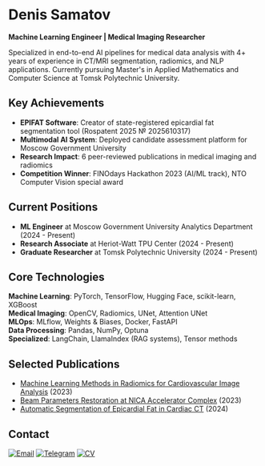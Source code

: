 # Denis Samatov
**Machine Learning Engineer | Medical Imaging Researcher**

Specialized in end-to-end AI pipelines for medical data analysis with 4+ years of experience in CT/MRI segmentation, radiomics, and NLP applications. Currently pursuing Master's in Applied Mathematics and Computer Science at Tomsk Polytechnic University.

## Key Achievements
- **EPIFAT Software**: Creator of state-registered epicardial fat segmentation tool (Rospatent 2025 № 2025610317)
- **Multimodal AI System**: Deployed candidate assessment platform for Moscow Government University
- **Research Impact**: 6 peer-reviewed publications in medical imaging and radiomics
- **Competition Winner**: FINOdays Hackathon 2023 (AI/ML track), NTO Computer Vision special award

## Current Positions
- **ML Engineer** at Moscow Government University Analytics Department (2024 - Present)
- **Research Associate** at Heriot-Watt TPU Center (2024 - Present)
- **Graduate Researcher** at Tomsk Polytechnic University (2024 - Present)

## Core Technologies
**Machine Learning**: PyTorch, TensorFlow, Hugging Face, scikit-learn, XGBoost  
**Medical Imaging**: OpenCV, Radiomics, UNet, Attention UNet  
**MLOps**: MLflow, Weights & Biases, Docker, FastAPI  
**Data Processing**: Pandas, NumPy, Optuna  
**Specialized**: LangChain, LlamaIndex (RAG systems), Tensor methods

## Selected Publications
- [Machine Learning Methods in Radiomics for Cardiovascular Image Analysis](http://sopromat.imm.uran.ru/kungurka/Proceedings-2023.pdf) (2023)
- [Beam Parameters Restoration at NICA Accelerator Complex](https://students.jinr.ru/uploads/report_files/report_student_1844_project_274.pdf) (2023)
- [Automatic Segmentation of Epicardial Fat in Cardiac CT](https://conf-prfn.org/Arch/Proceedings_2024_vol_3.pdf) (2024)

## Contact
[![Email](https://img.shields.io/badge/Email-D14836?style=flat&logo=gmail&logoColor=white)](mailto:denissamatov470@gmail.com)
[![Telegram](https://img.shields.io/badge/Telegram-2CA5E0?style=flat&logo=telegram&logoColor=white)](https://t.me/SamatovDS)
[![CV](https://img.shields.io/badge/CV-PDF-red?style=flat&logo=adobeacrobatreader&logoColor=white)](https://github.com/denis-samatov/denis-samatov/blob/main/CV.pdf)
